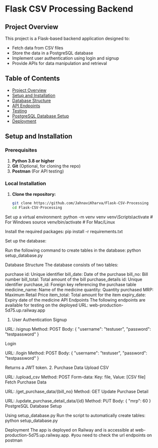 # Flask CSV Processing Backend

## Project Overview
This project is a Flask-based backend application designed to:
- Fetch data from CSV files
- Store the data in a PostgreSQL database
- Implement user authentication using login and signup
- Provide APIs for data manipulation and retrieval

## Table of Contents
- [Project Overview](#project-overview)
- [Setup and Installation](#setup-and-installation)
- [Database Structure](#database-structure)
- [API Endpoints](#api-endpoints)
- [Testing](#testing)
- [PostgreSQL Database Setup](#postgresql-database-setup)
- [Deployment](#deployment)

## Setup and Installation

### Prerequisites
1. **Python 3.8 or higher**
2. **Git** (Optional, for cloning the repo)
3. **Postman** (For API testing)

### Local Installation

1. **Clone the repository:**
   ```bash
   git clone https://github.com/JahnaviKharva/Flask-CSV-Processing
   cd Flask-CSV-Processing

Set up a virtual environment:
python -m venv venv
venv\Scripts\activate  # For Windows
source venv/bin/activate  # For Mac/Linux

Install the required packages:
pip install -r requirements.txt

Set up the database:

Run the following command to create tables in the database:
python setup_database.py

Database Structure
The database consists of two tables:

purchase
id: Unique identifier
bill_date: Date of the purchase
bill_no: Bill number
bill_total: Total amount of the bill
purchase_details
id: Unique identifier
purchase_id: Foreign key referencing the purchase table
medicine_name: Name of the medicine
quantity: Quantity purchased
MRP: Maximum Retail Price
item_total: Total amount for the item
expiry_date: Expiry date of the medicine
API Endpoints
The following endpoints are available for testing on the deployed URL: web-production-5d75.up.railway.app

1. User Authentication
Signup

URL: /signup
Method: POST
Body:
{
  "username": "testuser",
  "password": "testpassword"
}

Login

URL: /login
Method: POST
Body:
{
  "username": "testuser",
  "password": "testpassword"
}

Returns a JWT token.
2. Purchase Data
Upload CSV

URL: /upload_csv
Method: POST
Form-data:
Key: file, Value: [CSV file]
Fetch Purchase Data

URL: /get_purchase_data/{bill_no}
Method: GET
Update Purchase Detail

URL: /update_purchase_detail_data/{id}
Method: PUT
Body:
{
  "mrp": 60
}
PostgreSQL Database Setup

Using setup_database.py
Run the script to automatically create tables:
python setup_database.py

Deployment
The app is deployed on Railway and is accessible at web-production-5d75.up.railway.app. #you need to check the url endpoints on postman
